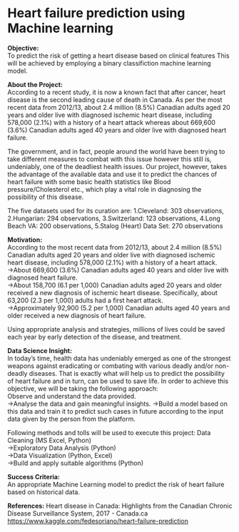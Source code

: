 # Heart failure prediction using Machine learning 

**Objective:**</br>
To predict the risk of getting a heart disease based on clinical features
This will be achieved by employing a binary classifiction machine learning model.

**About the Project:**</br>
According to a recent study, it is now a known fact that after cancer, heart disease is the second leading cause of death in Canada. As per the most recent data from 2012/13, about 2.4 million (8.5%) Canadian adults aged 20 years and older live with diagnosed ischemic heart disease, including 578,000 (2.1%) with a history of a heart attack whereas about 669,600 (3.6%) Canadian adults aged 40 years and older live with diagnosed heart failure.</br>

The government, and in fact, people around the world have been trying to take different measures to combat with this issue however this still is, undeniably, one of the deadliest health issues. Our project, however, takes the advantage of the available data and use it to predict the chances of heart failure with some basic health statistics like Blood pressure/Cholesterol etc., which play a vital role in diagnosing the possibility of this disease.</br>

The five datasets used for its curation are:
1.Cleveland: 303 observations,
2.Hungarian: 294 observations,
3.Switzerland: 123 observations,
4.Long Beach VA: 200 observations,
5.Stalog (Heart) Data Set: 270 observations

**Motivation:** </br>
According to the most recent data from 2012/13, about 2.4 million (8.5%) Canadian adults aged 20 years and older live with diagnosed ischemic heart disease, including 578,000 (2.1%) with a history of a heart attack.</br>
->About 669,600 (3.6%) Canadian adults aged 40 years and older live with diagnosed heart failure.</br>
->About 158,700 (6.1 per 1,000) Canadian adults aged 20 years and older received a new diagnosis of ischemic heart disease. Specifically, about 63,200 (2.3 per 1,000) adults had a first heart attack.</br>
->Approximately 92,900 (5.2 per 1,000) Canadian adults aged 40 years and older received a new diagnosis of heart failure.</br>

Using appropriate analysis and strategies, millions of lives could be saved each year by early detection of the disease, and treatment. </br>

**Data Science Insight:**</br>
In today’s time, health data has undeniably emerged as one of the strongest weapons against eradicating or combating with various deadly and/or non-deadly diseases. That is exactly what will help us to predict the possibility of heart failure and in turn, can be used to save life.
In order to achieve this objective, we will be taking the following approach:</br>
Observe and understand the data provided.</br>
->Analyse the data and gain meaningful insights.
->Build a model based on this data and train it to predict such cases in future according to the input data given by the person from the platform.</br>

Following methods and tolls will be used to execute this project:	Data Cleaning (MS Excel, Python)</br>
->Exploratory Data Analysis (Python)</br>
->Data Visualization (Python, Excel)</br>
->Build and apply suitable algorithms (Python)</br>

**Success Criteria:**</br>
An appropriate Machine Learning model to predict the risk of heart failure based on historical data. 

**References:**
Heart disease in Canada: Highlights from the Canadian Chronic Disease Surveillance System, 2017 - Canada.ca</br>
https://www.kaggle.com/fedesoriano/heart-failure-prediction
